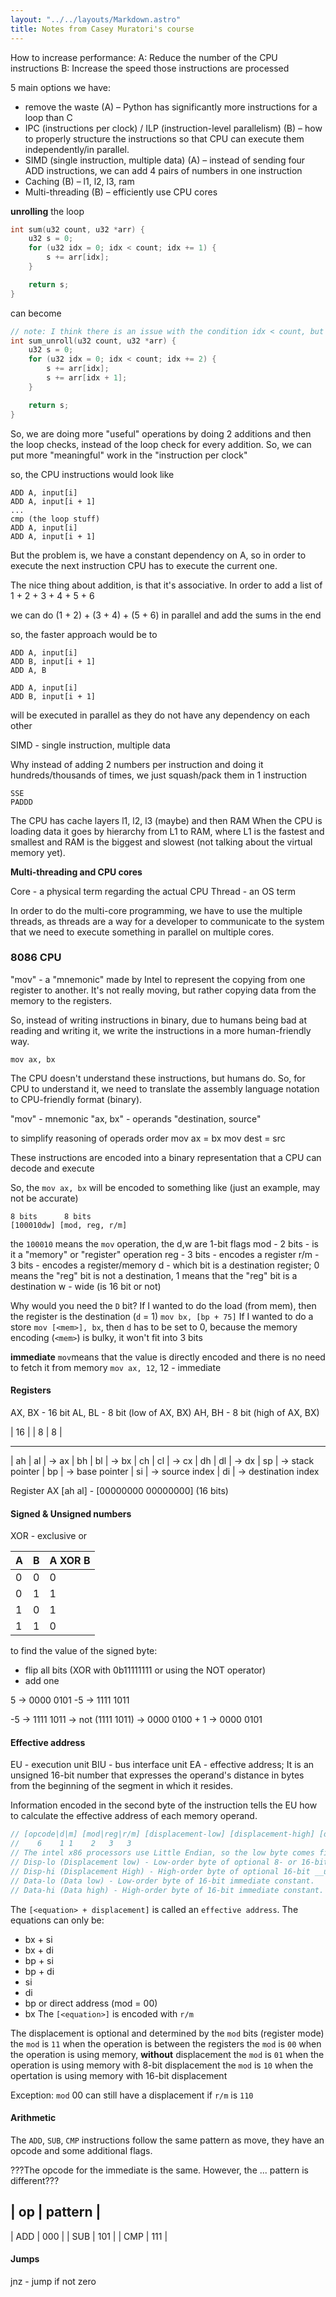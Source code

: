 ```yaml
---
layout: "../../layouts/Markdown.astro"
title: Notes from Casey Muratori's course
---
```


How to increase performance:
	A:  Reduce the number of the CPU instructions
	B:  Increase the speed those instructions are processed

5 main options we have:
- remove the waste (A) – Python has significantly more instructions for a loop than C
- IPC (instructions per clock) / ILP (instruction-level parallelism) (B) – how to properly structure the instructions so that CPU can execute them independently/in parallel.
- SIMD (single instruction, multiple data) (A) – instead of sending four ADD instructions, we can add 4 pairs of numbers in one instruction
-  Caching (B) – l1, l2, l3, ram
- Multi-threading (B) – efficiently use CPU cores

**unrolling** the loop

```c
int sum(u32 count, u32 *arr) {
	u32 s = 0;
	for (u32 idx = 0; idx < count; idx += 1) {
		s += arr[idx];
	}

	return s;
}
```

can become

```c
// note: I think there is an issue with the condition idx < count, but the example should be clear
int sum_unroll(u32 count, u32 *arr) {
	u32 s = 0;
	for (u32 idx = 0; idx < count; idx += 2) {
		s += arr[idx];
		s += arr[idx + 1];
	}

	return s;
}
```

So, we are doing more "useful" operations by doing 2 additions and then the loop checks, instead of the loop check for every addition. So, we can put more "meaningful" work in the "instruction per clock"

 so, the CPU instructions would look like
```
ADD A, input[i]
ADD A, input[i + 1]
...
cmp (the loop stuff)
ADD A, input[i]
ADD A, input[i + 1]
```


But the problem is, we have a constant dependency on A, so in order to execute the next instruction CPU has to execute the current one.

The nice thing about addition, is that it's associative. In order to add a list of
1 + 2 + 3 + 4 + 5 + 6

we can do (1 + 2) + (3 + 4) + (5 + 6) in parallel and add the sums in the end

so, the faster approach would be to
```
ADD A, input[i]
ADD B, input[i + 1]
ADD A, B
```

```
ADD A, input[i]
ADD B, input[i + 1]
```
will be executed in parallel as they do not have any dependency on each other

SIMD - single instruction, multiple data

Why instead of adding 2 numbers per instruction and doing it hundreds/thousands of times, we just squash/pack them in 1 instruction

```
SSE
PADDD
```

The CPU has cache layers
l1, l2, l3 (maybe) and then RAM
When the CPU is loading data it goes by hierarchy from L1 to RAM, where L1 is the fastest and smallest and RAM is the biggest and slowest (not talking about the virtual memory yet).

**Multi-threading  and CPU cores**

Core - a physical term regarding the actual CPU
Thread - an OS term

In order to do the multi-core programming, we have to use the multiple threads, as threads are a way for a developer to communicate to the system that we need to execute something in parallel on multiple cores.

### 8086 CPU

"mov" - a "mnemonic" made by Intel to represent the copying from one register to another. It's not really moving, but rather copying data from the memory to the registers.

So, instead of writing instructions in binary, due to humans being bad at reading and writing it, we write the instructions in a more human-friendly way.

```
mov ax, bx
```

The CPU doesn't understand these instructions, but humans do. So, for CPU to understand it, we need to translate the assembly language notation to CPU-friendly format (binary).

"mov" - mnemonic
"ax, bx" - operands "destination, source"

to simplify reasoning of operads order
mov ax = bx
mov dest = src

These instructions are encoded into a binary representation that a CPU can decode and execute

So, the `mov ax, bx` will be encoded to something like (just an example, may not be accurate)
```
8 bits      8 bits
[100010dw] [mod, reg, r/m]
```

the `100010` means the `mov` operation, the d,w are 1-bit flags
mod - 2 bits - is it a "memory" or "register" operation
reg - 3 bits - encodes a register
r/m - 3 bits - encodes a register/memory
d - which bit is a destination register; 0 means the "reg" bit is not a destination, 1 means that the "reg" bit is a destination
w - wide (is 16 bit or not)

Why would you need the `D` bit?
If I wanted to do the load (from mem), then the register is the destination (`d` = 1) `mov bx, [bp + 75]`
If I wanted to do a store `mov [<mem>], bx`, then `d` has to be set to 0, because the memory encoding (`<mem>`) is bulky, it won't fit into 3 bits

__immediate__ `mov`means that the value is directly encoded and there is no need to fetch it from memory
`mov ax, 12`, 12 - immediate

#### Registers
AX, BX - 16 bit
AL, BL - 8 bit (low of AX, BX)
AH, BH - 8 bit (high of AX, BX)

|    16   |
|  8 |  8 |
 -   -   -
| ah | al | -> ax
| bh | bl | -> bx
| ch | cl | -> cx
| dh | dl | -> dx
|    sp   | -> stack pointer
|    bp   | -> base pointer
|    si   | -> source index
|    di   | -> destination index


Register AX
[ah al] - [00000000 00000000] (16 bits)

#### Signed & Unsigned numbers

XOR - exclusive or

| A | B | A XOR B |
|----|---|---------|
| 0 | 0 |    0    |
| 0 | 1 |    1    |
| 1 | 0 |    1    |
| 1 | 1 |    0    |

to find the value of the signed byte:
- flip all bits (XOR with 0b11111111 or using the NOT operator)
- add one

5 -> 0000 0101
-5 -> 1111 1011

-5 -> 1111 1011 -> not (1111 1011) -> 0000 0100 + 1 -> 0000 0101


#### Effective address

EU - execution unit
BIU - bus interface unit
EA - effective address; It is an unsigned 16-bit number that
expresses the operand's distance in bytes from the
beginning of the segment in which it resides.

Information encoded in the
second byte of the instruction tells the EU how to
calculate the effective address of each memory
operand.

```go
// [opcode|d|m] [mod|reg|r/m] [displacement-low] [displacement-high] [data-low] [data-high]
//    6    1 1    2   3   3
// The intel x86 processors use Little Endian, so the low byte comes first
// Disp-lo (Displacement low) - Low-order byte of optional 8- or 16-bit __unsigned__ displacement; MOD indicates if present.
// Disp-hi (Displacement High) - High-order byte of optional 16-bit __unsigned__ displacement; MOD indicates if present.
// Data-lo (Data low) - Low-order byte of 16-bit immediate constant.
// Data-hi (Data high) - High-order byte of 16-bit immediate constant.
```

The `[<equation> + displacement]` is called an `effective address`.
The equations can only be:
- bx + si
- bx + di
- bp + si
- bp + di
- si
- di
- bp or direct address (mod = 00)
- bx
The `[<equation>]` is encoded with `r/m`

The displacement is optional and determined by the `mod` bits (register mode)
the `mod` is `11` when the operation is between the registers
the `mod` is `00` when the operation is using memory, __without__ displacement
the `mod` is `01` when the operation is using memory with 8-bit displacement
the `mod` is `10` when the opertation is using memory with 16-bit displacement

Exception: `mod` 00 can still have a displacement if `r/m` is `110`

#### Arithmetic
The `ADD`, `SUB`, `CMP` instructions follow the same pattern as move,
they have an opcode and some additional flags.

???The opcode for the immediate is the same. However, the ... pattern is different???

|  op  | pattern |
------------------
| ADD  | 000     |
| SUB  | 101     |
| CMP  | 111     |

#### Jumps
jnz - jump if not zero
